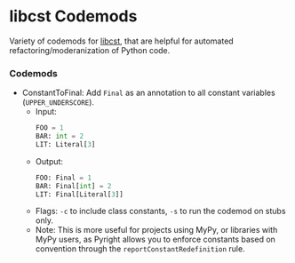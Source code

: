 # libcst Codemods

Variety of codemods for [libcst](https://github.com/Instagram/LibCST), that are helpful for automated refactoring/moderanization of Python code.

### Codemods

- ConstantToFinal: Add `Final` as an annotation to all constant variables (`UPPER_UNDERSCORE`).
  - Input:
    ```python
    FOO = 1
    BAR: int = 2
    LIT: Literal[3]
    ```
  - Output:
      ```python
      FOO: Final = 1
      BAR: Final[int] = 2
      LIT: Final[Literal[3]]
      ```
  - Flags: `-c` to include class constants, `-s` to run the codemod on stubs only.
  - Note: This is more useful for projects using MyPy, or libraries with MyPy users, as Pyright allows you to enforce constants based on convention through the `reportConstantRedefinition` rule.

  
